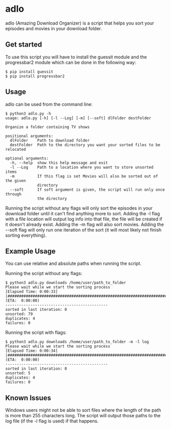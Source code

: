 adlo
=======

adlo (Amazing Download Organizer) is a script that helps you sort your episodes and movies in your download folder.


Get started
-------

To use this script you will have to install the guessit module and the progressbar2 module which can be done in the following way:

    $ pip install guessit
    $ pip install progressbar2

Usage
-------

adlo can be used from the command line:

    $ python3 adlo.py -h
    usage: adlo.py [-h] [-l --Log] [-m] [--soft] dlFolder destFolder

    Organize a folder containing TV shows

    positional arguments:
      dlFolder    Path to download folder
      destFolder  Path to the directory you want your sorted files to be relocated

    optional arguments:
      -h, --help  show this help message and exit
      -l --Log    Path to a location where you want to store unsorted items
      -m          If this flag is set Movies will also be sorted out of the given
                  directory
      --soft      If soft argument is given, the script will run only once through
                  the directory

Running the script without any flags will only sort the episodes in your download folder until it can't find anything more to sort. Adding the -l flag with a file location will output log info into that file, the file will be created if it doesn't already exist. Adding the -m flag will also sort movies. Adding the --soft flag will only run one iteration of the sort (it will most likely not finish sorting everything).

Example Usage
-------

You can use relative and absolute paths when running the script.

Running the script without any flags:

    $ python3 adlo.py downloads /home/user/path_to_folder
    Please wait while we start the sorting process
    [Elapsed Time: 0:00:33] |#########################################################################|  (ETA:  0:00:00)
    ---------------------------------------------
    sorted in last iteration: 0
    unsorted: 79
    duplicates: 4
    failures: 0

Running the script with flags:

    $ python3 adlo.py downloads /home/user/path_to_folder -m -l log
    Please wait while we start the sorting process
    [Elapsed Time: 0:00:34] |#########################################################################|  (ETA:  0:00:00)
    ---------------------------------------------
    sorted in last iteration: 0
    unsorted: 5
    duplicates: 4
    failures: 0

Known Issues
-------

Windows users might not be able to sort files where the length of the path is more than 255 characters long. The script will output those paths to the log file (if the -l flag is used) if that happens.
